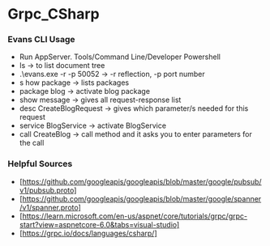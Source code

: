 # Grpc_CSharp
### Evans CLI Usage

- Run AppServer. Tools/Command Line/Developer Powershell
- ls -> to list document tree
- .\evans.exe -r -p 50052 -> -r reflection, -p port number
- s how package -> lists packages
- package blog -> activate blog package
- show message -> gives all request-response list
- desc CreateBlogRequest -> gives which parameter/s needed for this request
- service BlogService -> activate BlogService
- call CreateBlog -> call method and it asks you to enter parameters for the call

### Helpful Sources
- [https://github.com/googleapis/googleapis/blob/master/google/pubsub/v1/pubsub.proto]
- [https://github.com/googleapis/googleapis/blob/master/google/spanner/v1/spanner.proto]
- [https://learn.microsoft.com/en-us/aspnet/core/tutorials/grpc/grpc-start?view=aspnetcore-6.0&tabs=visual-studio]
- [https://grpc.io/docs/languages/csharp/]
